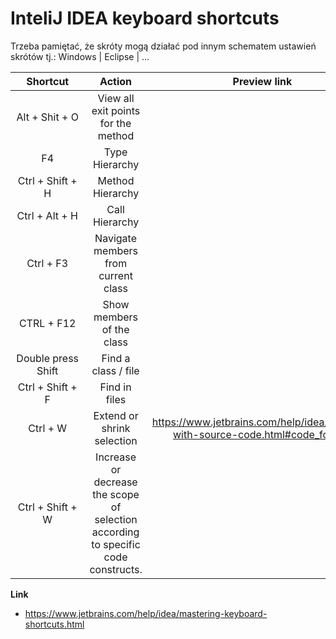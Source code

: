 # InteliJ IDEA keyboard shortcuts

Trzeba pamiętać, że skróty mogą działać pod innym schematem ustawień skrótów tj.: Windows | Eclipse | ...



| **&nbsp;&nbsp;&nbsp;&nbsp;Shortcut&nbsp;&nbsp;&nbsp;&nbsp;** 	|                                     **Action**                                     	|                                **Preview link**                                	|
|:----------------------------------------------:	|:----------------------------------------------------------------------------------:	|:------------------------------------------------------------------------------:	|
| Alt + Shit + O                                 	| View all exit points for the method                                                	|                                                                                	|
| F4                                             	| Type Hierarchy                                                                     	|                                                                                	|
| Ctrl + Shift + H                               	| Method Hierarchy                                                                   	|                                                                                	|
| Ctrl + Alt + H                                 	| Call Hierarchy                                                                     	|                                                                                	|
| Ctrl + F3                                      	| Navigate members from current class                                                	|                                                                                	|
| CTRL  + F12                                    	| Show members of the class                                                          	|                                                                                	|
| Double press Shift                             	| Find a class / file                                                                	|                                                                                	|
| Ctrl + Shift + F                               	| Find in files                                                                      	|                                                                                	|
| Ctrl + W                                       	| Extend or shrink selection                                                         	| https://www.jetbrains.com/help/idea/working-with-source-code.html#code_folding 	|
| Ctrl + Shift + W                               	| Increase or decrease the scope of selection according to specific code constructs. 	|                                                                                	|
    
**Link**

- https://www.jetbrains.com/help/idea/mastering-keyboard-shortcuts.html
